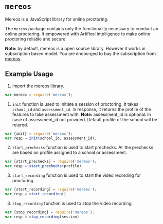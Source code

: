# `mereos`

Mereos is a JavaScript library for online proctoring.

The `mereos` package contains only the functionality necessary to conduct an online proctoring. It empowered with Artifical intelligence to make online proctoring reliable and secure.

**Note:** by default, mereos is a open source library. However it works in subscription based model. You are encourged to buy the subscription from [mereos](https://mereos.eu). 

## Example Usage

1. Import the mereos library.

```js
var mereos = require('mereos');
```

1. `init` function is used to initiate a session of proctoring. It takes `school_id` and `assessment_id`. In response, it returns the profile of the features to take assessment with.
**Note:** assessment_id is optional. In case of assessment_id not provided. Default profile of the school will be retured.

```js
var {init} = require('mereos');
var resp = init(school_id, assessment_id);
```

2. `start_prechecks` function is used to start prechecks. All the prechecks are based on profile assigned to a school or assessment.

```js
var {start_prechecks} = require('mereos');
var resp = start_prechecks(profile)
```

3. `start_recording` function is used to start the video recording for proctoring.

```js
var {start_recording} = require('mereos');
var resp = start_recording()
```

3. `stop_recording` function is used to stop the video recording.

```js
var {stop_recording} = require('mereos');
var resp = stop_recording(session)
```